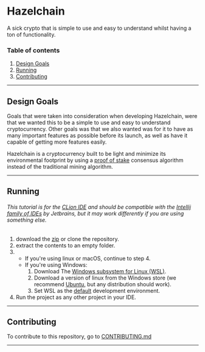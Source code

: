 # Hazelchain

A sick crypto that is simple to use and easy to understand whilst having a ton of functionality.

### Table of contents

1. [Design Goals](#Design-Goals)
2. [Running](#Running)
3. [Contributing](#Contributing)

---

## Design Goals

Goals that were taken into consideration when developing Hazelchain, were that we wanted this to be a simple to use and easy to understand cryptocurrency. Other goals was that we also wanted was for it to have as many important features as possible before its launch, as well as have it capable of getting more features easily.

Hazelchain is a cryptocurrency built to be light and minimize its environmental footprint by using a [proof of stake](https://www.investopedia.com/terms/p/proof-stake-pos.asp) consensus algorithm instead of the traditional mining algorithm.

---

## Running
###### This tutorial is for the [CLion IDE](https://www.jetbrains.com/clion/) and should be compatible with the [Intellij family of IDEs](https://www.jetbrains.com/products/#type=ide) by Jetbrains, but it may work differently if you are using something else.

1. download the [zip](https://github.com/Shadow2ube/Hazelchain/archive/refs/heads/master.zip) or clone the repository.
2. extract the contents to an empty folder.
3.
    - If you're using linux or macOS, continue to step 4.
    - If you're using Windows:
        1. Download The [Windows subsystem for Linux (WSL)](https://docs.microsoft.com/en-us/windows/wsl/).
        2. Download a version of linux from the Windows store (we recommend [Ubuntu](https://www.microsoft.com/en-us/p/ubuntu/9nblggh4msv6), but any distribution should work).
        3. Set WSL as the [default](https://www.jetbrains.com/help/clion/how-to-use-wsl-development-environment-in-product.html) development environment.
4. Run the project as any other project in your IDE.
---

## Contributing
To contribute to this repository, go to [CONTRIBUTING.md](CONTRIBUTING.md)

---
